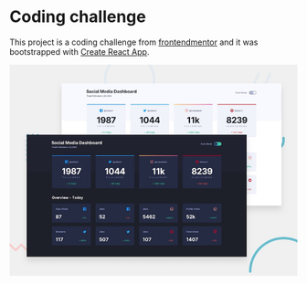 # Coding challenge

This project is a coding challenge from [frontendmentor](https://www.frontendmentor.io/challenges/social-media-dashboard-with-theme-switcher-6oY8ozp_H) and it was bootstrapped with [Create React App](https://github.com/facebook/create-react-app).

![Design preview for the Social media dashboard with theme switcher coding challenge](./design/desktop-preview.jpg)
